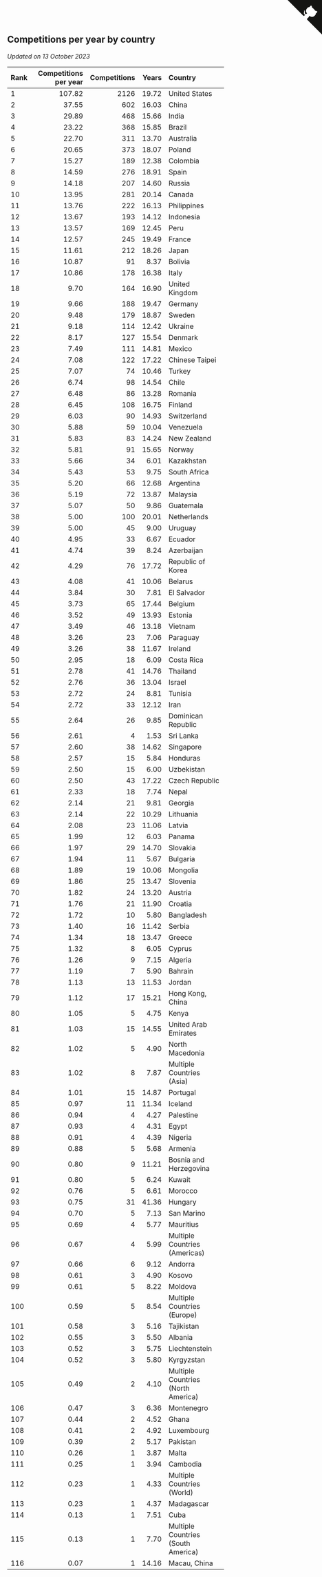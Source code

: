 ## Competitions per year by country

*Updated on 13 October 2023*

| Rank | Competitions per year | Competitions | Years | Country |
| :--- | ---: | ---: | ---: | :--- |
| 1 | 107.82 | 2126 | 19.72 | United States |
| 2 | 37.55 | 602 | 16.03 | China |
| 3 | 29.89 | 468 | 15.66 | India |
| 4 | 23.22 | 368 | 15.85 | Brazil |
| 5 | 22.70 | 311 | 13.70 | Australia |
| 6 | 20.65 | 373 | 18.07 | Poland |
| 7 | 15.27 | 189 | 12.38 | Colombia |
| 8 | 14.59 | 276 | 18.91 | Spain |
| 9 | 14.18 | 207 | 14.60 | Russia |
| 10 | 13.95 | 281 | 20.14 | Canada |
| 11 | 13.76 | 222 | 16.13 | Philippines |
| 12 | 13.67 | 193 | 14.12 | Indonesia |
| 13 | 13.57 | 169 | 12.45 | Peru |
| 14 | 12.57 | 245 | 19.49 | France |
| 15 | 11.61 | 212 | 18.26 | Japan |
| 16 | 10.87 | 91 | 8.37 | Bolivia |
| 17 | 10.86 | 178 | 16.38 | Italy |
| 18 | 9.70 | 164 | 16.90 | United Kingdom |
| 19 | 9.66 | 188 | 19.47 | Germany |
| 20 | 9.48 | 179 | 18.87 | Sweden |
| 21 | 9.18 | 114 | 12.42 | Ukraine |
| 22 | 8.17 | 127 | 15.54 | Denmark |
| 23 | 7.49 | 111 | 14.81 | Mexico |
| 24 | 7.08 | 122 | 17.22 | Chinese Taipei |
| 25 | 7.07 | 74 | 10.46 | Turkey |
| 26 | 6.74 | 98 | 14.54 | Chile |
| 27 | 6.48 | 86 | 13.28 | Romania |
| 28 | 6.45 | 108 | 16.75 | Finland |
| 29 | 6.03 | 90 | 14.93 | Switzerland |
| 30 | 5.88 | 59 | 10.04 | Venezuela |
| 31 | 5.83 | 83 | 14.24 | New Zealand |
| 32 | 5.81 | 91 | 15.65 | Norway |
| 33 | 5.66 | 34 | 6.01 | Kazakhstan |
| 34 | 5.43 | 53 | 9.75 | South Africa |
| 35 | 5.20 | 66 | 12.68 | Argentina |
| 36 | 5.19 | 72 | 13.87 | Malaysia |
| 37 | 5.07 | 50 | 9.86 | Guatemala |
| 38 | 5.00 | 100 | 20.01 | Netherlands |
| 39 | 5.00 | 45 | 9.00 | Uruguay |
| 40 | 4.95 | 33 | 6.67 | Ecuador |
| 41 | 4.74 | 39 | 8.24 | Azerbaijan |
| 42 | 4.29 | 76 | 17.72 | Republic of Korea |
| 43 | 4.08 | 41 | 10.06 | Belarus |
| 44 | 3.84 | 30 | 7.81 | El Salvador |
| 45 | 3.73 | 65 | 17.44 | Belgium |
| 46 | 3.52 | 49 | 13.93 | Estonia |
| 47 | 3.49 | 46 | 13.18 | Vietnam |
| 48 | 3.26 | 23 | 7.06 | Paraguay |
| 49 | 3.26 | 38 | 11.67 | Ireland |
| 50 | 2.95 | 18 | 6.09 | Costa Rica |
| 51 | 2.78 | 41 | 14.76 | Thailand |
| 52 | 2.76 | 36 | 13.04 | Israel |
| 53 | 2.72 | 24 | 8.81 | Tunisia |
| 54 | 2.72 | 33 | 12.12 | Iran |
| 55 | 2.64 | 26 | 9.85 | Dominican Republic |
| 56 | 2.61 | 4 | 1.53 | Sri Lanka |
| 57 | 2.60 | 38 | 14.62 | Singapore |
| 58 | 2.57 | 15 | 5.84 | Honduras |
| 59 | 2.50 | 15 | 6.00 | Uzbekistan |
| 60 | 2.50 | 43 | 17.22 | Czech Republic |
| 61 | 2.33 | 18 | 7.74 | Nepal |
| 62 | 2.14 | 21 | 9.81 | Georgia |
| 63 | 2.14 | 22 | 10.29 | Lithuania |
| 64 | 2.08 | 23 | 11.06 | Latvia |
| 65 | 1.99 | 12 | 6.03 | Panama |
| 66 | 1.97 | 29 | 14.70 | Slovakia |
| 67 | 1.94 | 11 | 5.67 | Bulgaria |
| 68 | 1.89 | 19 | 10.06 | Mongolia |
| 69 | 1.86 | 25 | 13.47 | Slovenia |
| 70 | 1.82 | 24 | 13.20 | Austria |
| 71 | 1.76 | 21 | 11.90 | Croatia |
| 72 | 1.72 | 10 | 5.80 | Bangladesh |
| 73 | 1.40 | 16 | 11.42 | Serbia |
| 74 | 1.34 | 18 | 13.47 | Greece |
| 75 | 1.32 | 8 | 6.05 | Cyprus |
| 76 | 1.26 | 9 | 7.15 | Algeria |
| 77 | 1.19 | 7 | 5.90 | Bahrain |
| 78 | 1.13 | 13 | 11.53 | Jordan |
| 79 | 1.12 | 17 | 15.21 | Hong Kong, China |
| 80 | 1.05 | 5 | 4.75 | Kenya |
| 81 | 1.03 | 15 | 14.55 | United Arab Emirates |
| 82 | 1.02 | 5 | 4.90 | North Macedonia |
| 83 | 1.02 | 8 | 7.87 | Multiple Countries (Asia) |
| 84 | 1.01 | 15 | 14.87 | Portugal |
| 85 | 0.97 | 11 | 11.34 | Iceland |
| 86 | 0.94 | 4 | 4.27 | Palestine |
| 87 | 0.93 | 4 | 4.31 | Egypt |
| 88 | 0.91 | 4 | 4.39 | Nigeria |
| 89 | 0.88 | 5 | 5.68 | Armenia |
| 90 | 0.80 | 9 | 11.21 | Bosnia and Herzegovina |
| 91 | 0.80 | 5 | 6.24 | Kuwait |
| 92 | 0.76 | 5 | 6.61 | Morocco |
| 93 | 0.75 | 31 | 41.36 | Hungary |
| 94 | 0.70 | 5 | 7.13 | San Marino |
| 95 | 0.69 | 4 | 5.77 | Mauritius |
| 96 | 0.67 | 4 | 5.99 | Multiple Countries (Americas) |
| 97 | 0.66 | 6 | 9.12 | Andorra |
| 98 | 0.61 | 3 | 4.90 | Kosovo |
| 99 | 0.61 | 5 | 8.22 | Moldova |
| 100 | 0.59 | 5 | 8.54 | Multiple Countries (Europe) |
| 101 | 0.58 | 3 | 5.16 | Tajikistan |
| 102 | 0.55 | 3 | 5.50 | Albania |
| 103 | 0.52 | 3 | 5.75 | Liechtenstein |
| 104 | 0.52 | 3 | 5.80 | Kyrgyzstan |
| 105 | 0.49 | 2 | 4.10 | Multiple Countries (North America) |
| 106 | 0.47 | 3 | 6.36 | Montenegro |
| 107 | 0.44 | 2 | 4.52 | Ghana |
| 108 | 0.41 | 2 | 4.92 | Luxembourg |
| 109 | 0.39 | 2 | 5.17 | Pakistan |
| 110 | 0.26 | 1 | 3.87 | Malta |
| 111 | 0.25 | 1 | 3.94 | Cambodia |
| 112 | 0.23 | 1 | 4.33 | Multiple Countries (World) |
| 113 | 0.23 | 1 | 4.37 | Madagascar |
| 114 | 0.13 | 1 | 7.51 | Cuba |
| 115 | 0.13 | 1 | 7.70 | Multiple Countries (South America) |
| 116 | 0.07 | 1 | 14.16 | Macau, China |


<a href="https://github.com/JustinTimeCuber/wca_statistics" class="github-corner" aria-label="View source on Github"><svg width="80" height="80" viewBox="0 0 250 250" style="fill:#151513; color:#fff; position: absolute; top: 0; border: 0; right: 0;" aria-hidden="true"><path d="M0,0 L115,115 L130,115 L142,142 L250,250 L250,0 Z"></path><path d="M128.3,109.0 C113.8,99.7 119.0,89.6 119.0,89.6 C122.0,82.7 120.5,78.6 120.5,78.6 C119.2,72.0 123.4,76.3 123.4,76.3 C127.3,80.9 125.5,87.3 125.5,87.3 C122.9,97.6 130.6,101.9 134.4,103.2" fill="currentColor" style="transform-origin: 130px 106px;" class="octo-arm"></path><path d="M115.0,115.0 C114.9,115.1 118.7,116.5 119.8,115.4 L133.7,101.6 C136.9,99.2 139.9,98.4 142.2,98.6 C133.8,88.0 127.5,74.4 143.8,58.0 C148.5,53.4 154.0,51.2 159.7,51.0 C160.3,49.4 163.2,43.6 171.4,40.1 C171.4,40.1 176.1,42.5 178.8,56.2 C183.1,58.6 187.2,61.8 190.9,65.4 C194.5,69.0 197.7,73.2 200.1,77.6 C213.8,80.2 216.3,84.9 216.3,84.9 C212.7,93.1 206.9,96.0 205.4,96.6 C205.1,102.4 203.0,107.8 198.3,112.5 C181.9,128.9 168.3,122.5 157.7,114.1 C157.9,116.9 156.7,120.9 152.7,124.9 L141.0,136.5 C139.8,137.7 141.6,141.9 141.8,141.8 Z" fill="currentColor" class="octo-body"></path></svg></a><style>.github-corner:hover .octo-arm{animation:octocat-wave 560ms ease-in-out}@keyframes octocat-wave{0%,100%{transform:rotate(0)}20%,60%{transform:rotate(-25deg)}40%,80%{transform:rotate(10deg)}}@media (max-width:500px){.github-corner:hover .octo-arm{animation:none}.github-corner .octo-arm{animation:octocat-wave 560ms ease-in-out}}</style>
